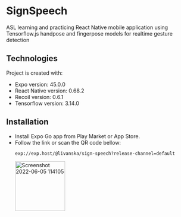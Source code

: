# SignSpeech
ASL learning and practicing React Native mobile application using Tensorflow.js handpose and fingerpose models for realtime gesture detection

## Technologies
Project is created with:
* Expo version: 45.0.0
* React Native version: 0.68.2
* Recoil version: 0.6.1
* Tensorflow version: 3.14.0

## Installation
* Install Expo Go app from Play Market or App Store.
* Follow the link or scan the QR code bellow:
  ```
  exp://exp.host/@livanska/sign-speech?release-channel=default
  ```
  <img width="134" title="SignSpeech QR code" alt="Screenshot 2022-06-05 114105" src="https://user-images.githubusercontent.com/56972871/172043349-2f184c94-fe52-4b1d-81ef-c0298091224e.png">

